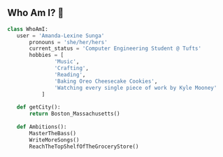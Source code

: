 ## Who Am I? 🧋
 ```python
 class WhoAmI:
 	user = 'Amanda-Lexine Sunga'
		pronouns = 'she/her/hers'
		current_status = 'Computer Engineering Student @ Tufts'
		hobbies = [
				'Music',
				'Crafting',
				'Reading',
				'Baking Oreo Cheesecake Cookies',
				'Watching every single piece of work by Kyle Mooney'
			]
	
	def getCity():
		return Boston_Massachusetts()
	
	def Ambitions():
		MasterTheBass()
		WriteMoreSongs()
		ReachTheTopShelfOfTheGroceryStore()
	
 ```

<!---
amandalexine/amandalexine is a ✨ special ✨ repository because its `README.md` (this file) appears on your GitHub profile.
You can click the Preview link to take a look at your changes.
--->
